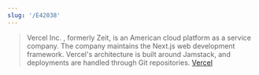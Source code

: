 ```yaml
---
slug: '/E42038'
---
```


> Vercel Inc. , formerly Zeit, is an American cloud platform as a service company. The company maintains the Next.js web development framework. Vercel's architecture is built around Jamstack, and deployments are handled through Git repositories. [Vercel](https://en.wikipedia.org/wiki/Vercel)
